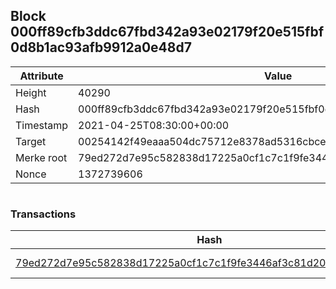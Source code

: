 ## Block 000ff89cfb3ddc67fbd342a93e02179f20e515fbf0d8b1ac93afb9912a0e48d7

Attribute | Value
--- | ---
Height | 40290
Hash | 000ff89cfb3ddc67fbd342a93e02179f20e515fbf0d8b1ac93afb9912a0e48d7
Timestamp | 2021-04-25T08:30:00+00:00
Target | 00254142f49eaaa504dc75712e8378ad5316cbcead634704b3734b6271167cc4
Merke root | 79ed272d7e95c582838d17225a0cf1c7c1f9fe3446af3c81d2038d713bd0f64f
Nonce | 1372739606

```

```

### Transactions

Hash | Amount
--- | ---
[79ed272d7e95c582838d17225a0cf1c7c1f9fe3446af3c81d2038d713bd0f64f](79ed272d7e95c582838d17225a0cf1c7c1f9fe3446af3c81d2038d713bd0f64f.md) | 10.00000000 SKEPTI 
